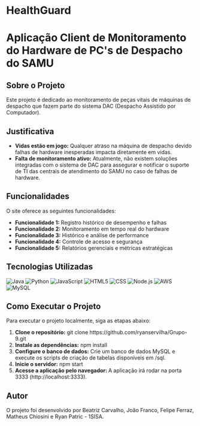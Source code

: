# HealthGuard

<h1>Aplicação Client de Monitoramento do Hardware de PC's de Despacho do SAMU</h1>

<h2>Sobre o Projeto</h2>
<p>Este projeto é dedicado ao monitoramento de peças vitais de máquinas de despacho que fazem parte do sistema DAC (Despacho Assistido por Computador).</p>

<h2>Justificativa</h2>
<ul>
    <li>
        <strong>Vidas estão em jogo:</strong> Qualquer atraso na máquina de despacho devido falhas de hardware inesperadas impacta diretamente em vidas.
    </li>
    <li>
        <strong>Falta de monitoramento ativo:</strong> Atualmente, não existem soluções integradas com o sistema de DAC para assegurar e notificar o suporte de TI das centrais de atendimento do SAMU no caso de falhas de hardware.
    </li>

</ul>
<h2>Funcionalidades</h2>
<p>O site oferece as seguintes funcionalidades:</p>
<ul>
    <li>
        <strong>Funcionalidade 1:</strong> Registro histórico de desempenho e falhas
    </li>
    <li>
        <strong>Funcionalidade 2:</strong> Monitoramento em tempo real do hardware
    </li>
    <li>
        <strong>Funcionalidade 3:</strong> Histórico e análise de performance
    </li>
    <li>
        <strong>Funcionalidade 4:</strong> Controle de acesso e segurança
    </li>
    <li>
        <strong>Funcionalidade 5:</strong> Relatórios gerenciais e métricas estratégicas
    </li>

</ul>

<h2>Tecnologias Utilizadas</h2>

![Java](https://img.shields.io/badge/Java-ED8B00?style=for-the-badge&logo=java&logoColor=white)
![Python](https://img.shields.io/badge/Python-FFD43B?style=for-the-badge&logo=python&logoColor=blue)
![JavaScript](https://img.shields.io/badge/JavaScript-323330?style=for-the-badge&logo=javascript&logoColor=F7DF1E)
![HTML5](https://img.shields.io/badge/HTML5-E34F26?style=for-the-badge&logo=html5&logoColor=white)
![CSS](https://img.shields.io/badge/CSS3-1572B6?style=for-the-badge&logo=css3&logoColor=white)
![Node.js](https://img.shields.io/badge/Node.js-43853D?style=for-the-badge&logo=node.js&logoColor=white)
![AWS](https://img.shields.io/badge/Amazon_Web_Services-FF9900?style=for-the-badge&logo=amazonwebservices&logoColor=white)
![MySQL](https://img.shields.io/badge/MySQL-00000F?style=for-the-badge&logo=mysql&logoColor=white)

<h2>Como Executar o Projeto</h2>
<p>Para executar o projeto localmente, siga as etapas abaixo:</p>
<ol>
    <li>
        <strong>Clone o repositório:</strong> git clone https://github.com/ryanservilha/Grupo-9.git
    </li>
    <li>
        <strong>Instale as dependências:</strong> npm install
    </li>
    <li>
        <strong>Configure o banco de dados:</strong> Crie um banco de dados MySQL e execute os scripts de criação de tabelas disponíveis em /sql.
    </li>
    <li>
        <strong>Inicie o servidor:</strong> npm start
    </li>
    <li>
        <strong>Acesse a aplicação pelo navegador: </strong> A aplicação irá rodar na porta 3333 (http://localhost:3333).
    </li>
</ol>
<h2>Autor</h2>
<p>O projeto foi desenvolvido por Beatriz Carvalho, João Franco, Felipe Ferraz, Matheus Chiosini e Ryan Patric - 1SISA.</p>
